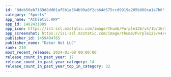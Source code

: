 ```yaml
---
id: "8deb50eb7189d8dd01af5b1a364b98a8f2cb64d575ccd9919e205b808ca1a7b0"
category: "Sports"
app_name: "Athletic.APP"
app_id: 1482431809
app_icon: https://is1-ssl.mzstatic.com/image/thumb/Purple126/v4/1b/16/15/1b161594-81ec-4ac0-45ac-5325bf1e9cd0/AppIcon-1x_U007emarketing-0-7-0-85-220-0.png/1024x1024bb.png
app_screenshot: https://is1-ssl.mzstatic.com/image/thumb/Purple123/v4/e0/f2/c5/e0f2c59e-6afb-6d3d-b128-f330ab52aef9/pr_source.jpg/1242x2688bb.png
publisher_id: 1459404765
publisher_name: "Deker Net LLC"
rank: 210
most_recent_release: 2024-01-08 00:00:00
release_count_in_past_year: 17
release_count_in_past_year_category: 14
release_count_in_past_year_top_in_category: 32
---
```

